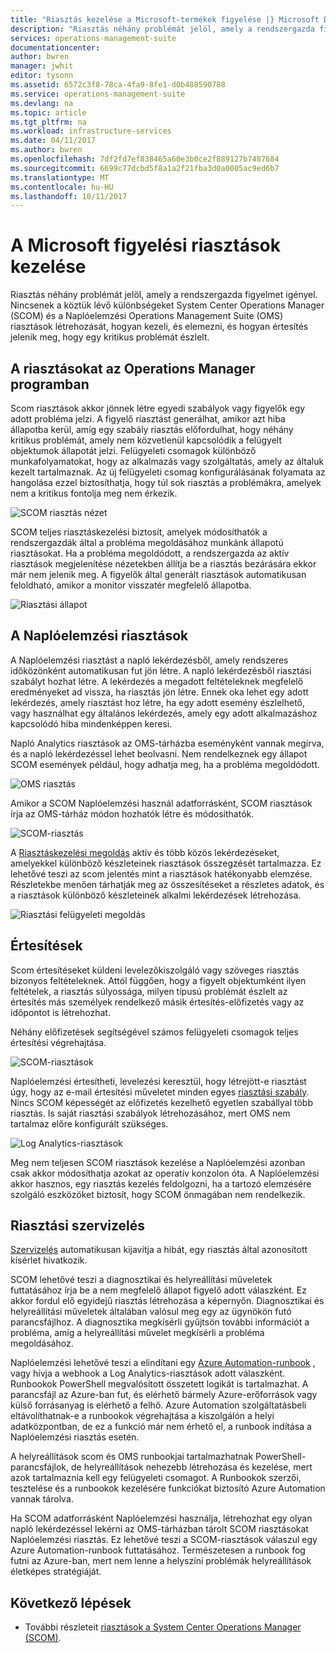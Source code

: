 ```yaml
---
title: "Riasztás kezelése a Microsoft-termékek figyelése |} Microsoft Docs"
description: "Riasztás néhány problémát jelöl, amely a rendszergazda figyelmet igényel.  Ez a cikk különbségeket mutatja be, hogyan riasztások létrehozása és kezelése a System Center Operations Manager (SCOM) és a Naplóelemzési, és a két termék egy hibrid riasztáskezelési stratégia kihasználva a gyakorlati tanácsokat."
services: operations-management-suite
documentationcenter: 
author: bwren
manager: jwhit
editor: tysonn
ms.assetid: 6572c3f8-78ca-4fa9-8fe1-d0b488590788
ms.service: operations-management-suite
ms.devlang: na
ms.topic: article
ms.tgt_pltfrm: na
ms.workload: infrastructure-services
ms.date: 04/11/2017
ms.author: bwren
ms.openlocfilehash: 7df2fd7ef838465a60e3b0ce2f889127b7487684
ms.sourcegitcommit: 6699c77dcbd5f8a1a2f21fba3d0a0005ac9ed6b7
ms.translationtype: MT
ms.contentlocale: hu-HU
ms.lasthandoff: 10/11/2017
---
```

# <a name="managing-alerts-with-microsoft-monitoring"></a>A Microsoft figyelési riasztások kezelése
Riasztás néhány problémát jelöl, amely a rendszergazda figyelmet igényel.  Nincsenek a köztük lévő különbségeket System Center Operations Manager (SCOM) és a Naplóelemzési Operations Management Suite (OMS) riasztások létrehozását, hogyan kezeli, és elemezni, és hogyan értesítés jelenik meg, hogy egy kritikus problémát észlelt.

## <a name="alerts-in-operations-manager"></a>A riasztásokat az Operations Manager programban
Scom riasztások akkor jönnek létre egyedi szabályok vagy figyelők egy adott probléma jelzi.  A figyelő riasztást generálhat, amikor azt hiba állapotba kerül, amíg egy szabály riasztás előfordulhat, hogy néhány kritikus problémát, amely nem közvetlenül kapcsolódik a felügyelt objektumok állapotát jelzi.  Felügyeleti csomagok különböző munkafolyamatokat, hogy az alkalmazás vagy szolgáltatás, amely az általuk kezelt tartalmaznak.  Az új felügyeleti csomag konfigurálásának folyamata az hangolása ezzel biztosíthatja, hogy túl sok riasztás a problémákra, amelyek nem a kritikus fontolja meg nem érkezik.

![SCOM riasztás nézet](media/operations-management-suite-monitoring-alerts/scom-alert-view.png)

SCOM teljes riasztáskezelési biztosít, amelyek módosíthatók a rendszergazdák által a probléma megoldásához munkánk állapotú riasztásokat.  Ha a probléma megoldódott, a rendszergazda az aktív riasztások megjelenítése nézetekben állítja be a riasztás bezárására ekkor már nem jelenik meg.  A figyelők által generált riasztások automatikusan feloldható, amikor a monitor visszatér megfelelő állapotba.

![Riasztási állapot](media/operations-management-suite-monitoring-alerts/scom-alert-status.png)

## <a name="alerts-in-log-analytics"></a>A Naplóelemzési riasztások
A Naplóelemzési riasztást a napló lekérdezésből, amely rendszeres időközönként automatikusan fut jön létre.  A napló lekérdezésből riasztási szabályt hozhat létre.  A lekérdezés a megadott feltételeknek megfelelő eredményeket ad vissza, ha riasztás jön létre.  Ennek oka lehet egy adott lekérdezés, amely riasztást hoz létre, ha egy adott esemény észlelhető, vagy használhat egy általános lekérdezés, amely egy adott alkalmazáshoz kapcsolódó hiba mindenképpen keresi.

Napló Analytics riasztások az OMS-tárházba eseményként vannak megírva, és a napló lekérdezéssel lehet beolvasni.  Nem rendelkeznek egy állapot SCOM események például, hogy adhatja meg, ha a probléma megoldódott.

![OMS riasztás](media/operations-management-suite-monitoring-alerts/oms-alert.png)

Amikor a SCOM Naplóelemzési használ adatforrásként, SCOM riasztások írja az OMS-tárház módon hozhatók létre és módosíthatók.  

![SCOM-riasztás](media/operations-management-suite-monitoring-alerts/scom-alert.png)

A [Riasztáskezelési megoldás](http://technet.microsoft.com/library/mt484092.aspx) aktív és több közös lekérdezéseket, amelyekkel különböző készleteinek riasztások összegzését tartalmazza.  Ez lehetővé teszi az scom jelentés mint a riasztások hatékonyabb elemzése.  Részletekbe menően tárhatják meg az összesítéseket a részletes adatok, és a riasztások különböző készleteinek alkalmi lekérdezések létrehozása.

![Riasztási felügyeleti megoldás](media/operations-management-suite-monitoring-alerts/alert-management.png)

## <a name="notifications"></a>Értesítések
Scom értesítéseket küldeni levelezőkiszolgáló vagy szöveges riasztás bizonyos feltételeknek.  Attól függően, hogy a figyelt objektumként ilyen feltételek, a riasztás súlyossága, milyen típusú problémát észlelt az értesítés más személyek rendelkező másik értesítés-előfizetés vagy az időpontot is létrehozhat.

Néhány előfizetések segítségével számos felügyeleti csomagok teljes értesítési végrehajtása.

![SCOM-riasztások](media/operations-management-suite-monitoring-alerts/alerts-overview-scom.png)

Naplóelemzési értesítheti, levelezési keresztül, hogy létrejött-e riasztást úgy, hogy az e-mail értesítési műveletet minden egyes [riasztási szabály](http://technet.microsoft.com/library/mt614775.aspx).  Nincs SCOM képességét az előfizetés kezelhető egyetlen szabállyal több riasztás.  Is saját riasztási szabályok létrehozásához, mert OMS nem tartalmaz előre konfigurált szükséges.

![Log Analytics-riasztások](media/operations-management-suite-monitoring-alerts/alerts-overview-oms.png)

Meg nem teljesen SCOM riasztások kezelése a Naplóelemzési azonban csak akkor módosíthatja azokat az operatív konzolon óta.  A Naplóelemzési akkor hasznos, egy riasztás kezelés feldolgozni, ha a tartozó elemzésére szolgáló eszközöket biztosít, hogy SCOM önmagában nem rendelkezik.

## <a name="alert-remediation"></a>Riasztási szervizelés
[Szervizelés](http://technet.microsoft.com/library/mt614775.aspx) automatikusan kijavítja a hibát, egy riasztás által azonosított kísérlet hivatkozik.

SCOM lehetővé teszi a diagnosztikai és helyreállítási műveletek futtatásához írja be a nem megfelelő állapot figyelő adott válaszként.  Ez akkor fordul elő egyidejű riasztás létrehozása a képernyőn.  Diagnosztikai és helyreállítási műveletek általában valósul meg egy az ügynökön futó parancsfájlhoz.  A diagnosztika megkísérli gyűjtsön további információt a probléma, amíg a helyreállítási művelet megkísérli a probléma megoldásához.

Naplóelemzési lehetővé teszi a elindítani egy [Azure Automation-runbook](https://azure.microsoft.com/documentation/services/automation/) , vagy hívja a webhook a Log Analytics-riasztások adott válaszként.  Runbookok PowerShell megvalósított összetett logikát is tartalmazhat.  A parancsfájl az Azure-ban fut, és elérhető bármely Azure-erőforrások vagy külső forrásanyag is elérhető a felhő.  Azure Automation szolgáltatásbeli eltávolíthatnak-e a runbookok végrehajtása a kiszolgálón a helyi adatközpontban, de ez a funkció már nem érhető el, a runbook indítása a Naplóelemzési riasztás esetén.

A helyreállítások scom és OMS runbookjai tartalmazhatnak PowerShell-parancsfájlok, de helyreállítások nehezebb létrehozása és kezelése, mert azok tartalmaznia kell egy felügyeleti csomagot.  A Runbookok szerzői, tesztelése és a runbookok kezelésére funkciókat biztosító Azure Automation vannak tárolva.

Ha SCOM adatforrásként Naplóelemzési használja, létrehozhat egy olyan napló lekérdezéssel lekérni az OMS-tárházban tárolt SCOM riasztásokat Naplóelemzési riasztás.  Ez lehetővé teszi a SCOM-riasztások válaszul egy Azure Automation-runbook futtatásához.  Természetesen a runbook fog futni az Azure-ban, mert nem lenne a helyszíni problémák helyreállítások életképes stratégiáját.

## <a name="next-steps"></a>Következő lépések
* További részleteit [riasztások a System Center Operations Manager (SCOM)](https://technet.microsoft.com/library/hh212913.aspx).

